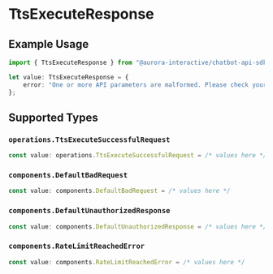 # TtsExecuteResponse

## Example Usage

```typescript
import { TtsExecuteResponse } from "@aurora-interactive/chatbot-api-sdk/models/operations";

let value: TtsExecuteResponse = {
    error: "One or more API parameters are malformed. Please check your request and try again",
};
```

## Supported Types

### `operations.TtsExecuteSuccessfulRequest`

```typescript
const value: operations.TtsExecuteSuccessfulRequest = /* values here */
```

### `components.DefaultBadRequest`

```typescript
const value: components.DefaultBadRequest = /* values here */
```

### `components.DefaultUnauthorizedResponse`

```typescript
const value: components.DefaultUnauthorizedResponse = /* values here */
```

### `components.RateLimitReachedError`

```typescript
const value: components.RateLimitReachedError = /* values here */
```

